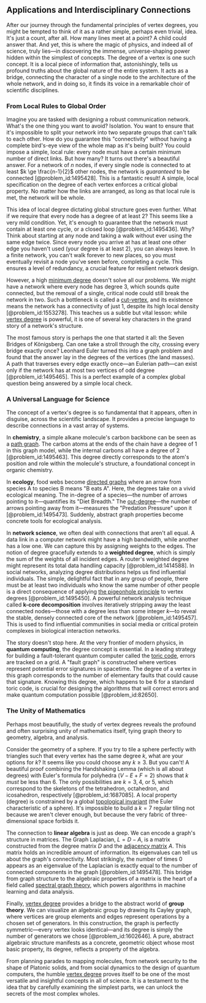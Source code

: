 ## Applications and Interdisciplinary Connections

After our journey through the fundamental principles of vertex degrees, you might be tempted to think of it as a rather simple, perhaps even trivial, idea. It's just a count, after all. How many lines meet at a point? A child could answer that. And yet, this is where the magic of physics, and indeed all of science, truly lies—in discovering the immense, universe-shaping power hidden within the simplest of concepts. The degree of a vertex is one such concept. It is a local piece of information that, astonishingly, tells us profound truths about the global nature of the entire system. It acts as a bridge, connecting the character of a single node to the architecture of the whole network, and in doing so, it finds its voice in a remarkable choir of scientific disciplines.

### From Local Rules to Global Order

Imagine you are tasked with designing a robust communication network. What's the one thing you want to avoid? Isolation. You want to ensure that it's impossible to split your network into two separate groups that can't talk to each other. How do you guarantee this "connectivity" without having a complete bird's-eye view of the whole map as it's being built? You could impose a simple, local rule: every node must have a certain minimum number of direct links. But how many? It turns out there's a beautiful answer. For a network of $n$ nodes, if every single node is connected to at least $k \ge \frac{n-1}{2}$ other nodes, the network is *guaranteed* to be connected [@problem_id:1495428]. This is a fantastic result! A simple, local specification on the degree of each vertex enforces a critical global property. No matter how the links are arranged, as long as that local rule is met, the network will be whole.

This idea of local degree dictating global structure goes even further. What if we require that every node has a degree of at least 2? This seems like a very mild condition. Yet, it's enough to guarantee that the network must contain at least one cycle, or a closed loop [@problem_id:1495436]. Why? Think about starting at any node and taking a walk without ever using the same edge twice. Since every node you arrive at has at least one other edge you haven't used (your degree is at least 2), you can always leave. In a finite network, you can't walk forever to new places, so you must eventually revisit a node you've seen before, completing a cycle. This ensures a level of redundancy, a crucial feature for resilient network design.

However, a high [minimum degree](@article_id:273063) doesn't solve all our problems. We might have a network where every node has degree 3, which sounds quite connected, but the removal of a single, critical node could still break the network in two. Such a bottleneck is called a [cut-vertex](@article_id:260447), and its existence means the network has a connectivity of just 1, despite its high local density [@problem_id:1553278]. This teaches us a subtle but vital lesson: while [vertex degree](@article_id:264450) is powerful, it is one of several key characters in the grand story of a network's structure.

The most famous story is perhaps the one that started it all: the Seven Bridges of Königsberg. Can one take a stroll through the city, crossing every bridge exactly once? Leonhard Euler turned this into a graph problem and found that the answer lay in the degrees of the vertices (the land masses). A path that traverses every edge exactly once—an Eulerian path—can exist only if the network has at most two vertices of odd degree [@problem_id:1495465]. This is a perfect example of a complex global question being answered by a simple local check.

### A Universal Language for Science

The concept of a vertex's degree is so fundamental that it appears, often in disguise, across the scientific landscape. It provides a precise language to describe connections in a vast array of systems.

In **chemistry**, a simple alkane molecule's carbon backbone can be seen as a [path graph](@article_id:274105). The carbon atoms at the ends of the chain have a degree of 1 in this graph model, while the internal carbons all have a degree of 2 [@problem_id:1495463]. This degree directly corresponds to the atom's position and role within the molecule's structure, a foundational concept in organic chemistry.

In **ecology**, food webs become [directed graphs](@article_id:271816) where an arrow from species A to species B means "B eats A". Here, the degrees take on a vivid ecological meaning. The in-degree of a species—the number of arrows pointing to it—quantifies its "Diet Breadth." The [out-degree](@article_id:262687)—the number of arrows pointing away from it—measures the "Predation Pressure" upon it [@problem_id:1495473]. Suddenly, abstract graph properties become concrete tools for ecological analysis.

In **network science**, we often deal with connections that aren't all equal. A data link in a computer network might have a high bandwidth, while another has a low one. We can capture this by assigning weights to the edges. The notion of degree gracefully extends to a **weighted degree**, which is simply the sum of the weights of all incident edges. A router's weighted degree might represent its total data handling capacity [@problem_id:1414588]. In social networks, analyzing degree distributions helps us find influential individuals. The simple, delightful fact that in any group of people, there must be at least two individuals who know the same number of other people is a direct consequence of applying [the pigeonhole principle](@article_id:268204) to vertex degrees [@problem_id:1495450]. A powerful network analysis technique called **k-core decomposition** involves iteratively stripping away the least connected nodes—those with a degree less than some integer $k$—to reveal the stable, densely connected core of the network [@problem_id:1495457]. This is used to find influential communities in social media or critical protein complexes in biological interaction networks.

The story doesn't stop here. At the very frontier of modern physics, in **quantum computing**, the degree concept is essential. In a leading strategy for building a fault-tolerant quantum computer called the [toric code](@article_id:146941), errors are tracked on a grid. A "fault graph" is constructed where vertices represent potential error signatures in spacetime. The degree of a vertex in this graph corresponds to the number of elementary faults that could cause that signature. Knowing this degree, which happens to be 6 for a standard toric code, is crucial for designing the algorithms that will correct errors and make quantum computation possible [@problem_id:82650].

### The Unity of Mathematics

Perhaps most beautifully, the study of vertex degrees reveals the profound and often surprising unity of mathematics itself, tying graph theory to geometry, algebra, and analysis.

Consider the geometry of a sphere. If you try to tile a sphere perfectly with triangles such that every vertex has the same degree $k$, what are your options for $k$? It seems like you could choose any $k \ge 3$. But you can't! A beautiful proof combining the Handshaking Lemma (which is all about degrees) with Euler's formula for polyhedra ($V - E + F = 2$) shows that $k$ *must* be less than 6. The only possibilities are $k=3, 4,$ or $5$, which correspond to the skeletons of the tetrahedron, octahedron, and icosahedron, respectively [@problem_id:1687085]. A local property (degree) is constrained by a global [topological invariant](@article_id:141534) (the Euler characteristic of a sphere). It's impossible to build a $k=7$ regular tiling not because we aren't clever enough, but because the very fabric of three-dimensional space forbids it.

The connection to **linear algebra** is just as deep. We can encode a graph's structure in matrices. The Graph Laplacian, $L = D - A$, is a matrix constructed from the degree matrix $D$ and the [adjacency matrix](@article_id:150516) $A$. This matrix holds an incredible amount of information. Its eigenvalues can tell us about the graph's connectivity. Most strikingly, the number of times 0 appears as an eigenvalue of the Laplacian is exactly equal to the number of connected components in the graph [@problem_id:1495478]. This bridge from graph structure to the algebraic properties of a matrix is the heart of a field called [spectral graph theory](@article_id:149904), which powers algorithms in machine learning and data analysis.

Finally, [vertex degree](@article_id:264450) provides a bridge to the abstract world of **group theory**. We can visualize an algebraic group by drawing its Cayley graph, where vertices are group elements and edges represent operations by a chosen set of generators. In this construction, the graph is perfectly symmetric—every vertex looks identical—and its degree is simply the number of generators we chose [@problem_id:1602646]. A pure, abstract algebraic structure manifests as a concrete, geometric object whose most basic property, its degree, reflects a property of the algebra.

From planning parades to mapping molecules, from network security to the shape of Platonic solids, and from social dynamics to the design of quantum computers, the humble [vertex degree](@article_id:264450) proves itself to be one of the most versatile and insightful concepts in all of science. It is a testament to the idea that by carefully examining the simplest parts, we can unlock the secrets of the most complex wholes.